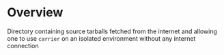 Overview
========

Directory containing source tarballs fetched from the internet and allowing one
to use `carrier` on an isolated environment without any internet connection
